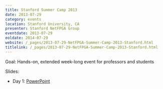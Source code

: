 ```yaml
---
title: Stanford Summer Camp 2013
date: 2013-07-29
category: events
location: Stanford University, CA
presenter: Stanford NetFPGA Group
eventdate: 2013-07-29
eoldate: 2014-07-29
website: /_pages/2013-07-29-NetFPGA-Summer-Camp-2013-Stanford.html
titlelink: /_pages/2013-07-29-NetFPGA-Summer-Camp-2013-Stanford.html
---
```


Goal: Hands-on, extended week-long event for professors and students

Slides:
- Day 1: [PowerPoint](https://docs.google.com/file/d/0B4EuVzA5UdPRN1dZY25OM253SVk)
